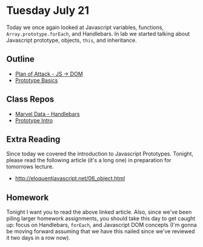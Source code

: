 # Tuesday July 21

Today we once again looked at Javascript variables, functions, `Array.prototype.forEach`, and Handlebars.
In lab we started talking about Javascript prototype, objects, `this`, and inheritance.


## Outline

* [Plan of Attack - JS -> DOM](plan-of-attack.html)
* [Prototype Basics](prototype.html)

## Class Repos

* [Marvel Data - Handlebars](https://github.com/TIY-LR-FEE-2015-June/exercise-4.2)
* [Prototype Intro](https://github.com/TIY-LR-FEE-2015-June/lesson-4.2)

## Extra Reading

Since today we covered the introduction to Javascript Prototypes.
Tonight, please read the following article (it's a long one) in preparation for tomorrows lecture.

* http://eloquentjavascript.net/06_object.html

## Homework

Tonight I want you to read the above linked article.
Also, since we've been piling larger homework assignments, you should take this day to get caught up: focus on Handlebars, `forEach`, and Javascript DOM concepts (I'm gonna be moving forward assuming that we have this nailed since we've reviewed it two days in a row now).
